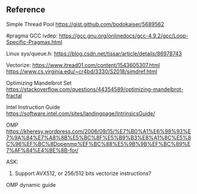 ## Reference

Simple Thread Pool
https://gist.github.com/bodokaiser/5689562

#pragma GCC ivdep:
https://gcc.gnu.org/onlinedocs/gcc-4.9.2/gcc/Loop-Specific-Pragmas.html

Linux sys/queue.h:
https://blog.csdn.net/tissar/article/details/86978743

Vectorize: 
https://www.itread01.com/content/1543605307.html
https://www.cs.virginia.edu/~cr4bd/3330/S2018/simdref.html

Optimizing Mandelbrot Set
https://stackoverflow.com/questions/44354589/optimizing-mandelbrot-fractal

Intel Instruction Guide
https://software.intel.com/sites/landingpage/IntrinsicsGuide/

OMP
https://kheresy.wordpress.com/2006/09/15/%E7%B0%A1%E6%98%93%E7%9A%84%E7%A8%8B%E5%BC%8F%E5%B9%B3%E8%A1%8C%E5%8C%96%EF%BC%8Dopenmp%EF%BC%88%E5%9B%9B%EF%BC%89%E7%AF%84%E4%BE%8B-for/

ASK:
1. Support AVX512, or 256/512 bits vectorize instructions?


OMP dynamic guide